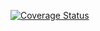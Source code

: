 [![Coverage Status](https://coveralls.io/repos/github/ggravlingen/pygleif/badge.svg?branch=add_tests)](https://coveralls.io/github/ggravlingen/pygleif?branch=add_tests)
